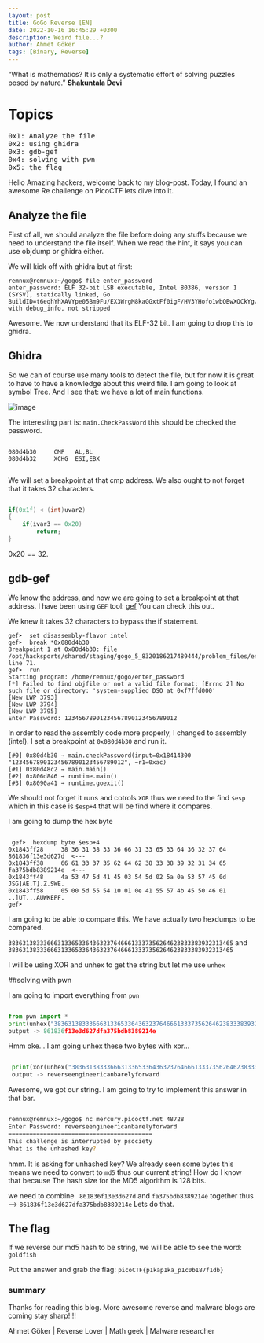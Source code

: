 ```yaml
---
layout: post 
title: GoGo Reverse [EN]
date: 2022-10-16 16:45:29 +0300
description: Weird file...?
author: Ahmet Göker
tags: [Binary, Reverse]
---
```


“What is mathematics? It is only a systematic effort of solving puzzles posed by nature.”
**Shakuntala Devi**

# Topics

<pre>
0x1: Analyze the file
0x2: using ghidra
0x3: gdb-gef
0x4: solving with pwn
0x5: the flag
</pre>

Hello Amazing hackers, welcome back to my blog-post. Today, I found an awesome Re challenge on PicoCTF lets dive into it.




## Analyze the file



First of all, we should analyze the file before doing any stuffs because we need to understand the file itself. When we read the hint, it says you can use objdump or ghidra either.

We will kick off with ghidra but at first:

```
remnux@remnux:~/gogo$ file enter_password 
enter_password: ELF 32-bit LSB executable, Intel 80386, version 1 (SYSV), statically linked, Go BuildID=t6eqhYhXAVYpe05Bm9Fu/EX3WrgM8kaGGxtFf0igF/HV3YHofo1wbOBwXOCkYg/YuAJ0i2e2HI1VGjNw_vN, with debug_info, not stripped

```

Awesome. We now understand that its ELF-32 bit. I am going to drop this to ghidra.



## Ghidra

So we can of course use many tools to detect the file, but for now it is great to have to have a knowledge about this weird file. I am going to look at symbol Tree. And I see that:
we have a lot of main functions.

![image](https://user-images.githubusercontent.com/95978207/196054905-ea7c8e0d-e8d2-4490-a8a9-48666203d8ad.png)



The interesting part is: `main.CheckPassWord` this should be checked the password.



```assembly

080d4b30     CMP   AL,BL
080d4b32     XCHG  ESI,EBX


```


We will set a breakpoint at that cmp address. We also ought to not forget that it takes 32 characters.


```c

if(0x1f) < (int)uvar2)
{
	if(ivar3 == 0x20)
		return;
}


```

0x20 == 32.



## gdb-gef


We know the address, and now we are going to set a breakpoint at that address. I have been using `GEF` tool: [gef](https://github.com/hugsy/gef) You can check this out.



We knew it takes 32 characters to bypass the if statement.


```
gef➤  set disassembly-flavor intel
gef➤  break *0x080d4b30
Breakpoint 1 at 0x80d4b30: file /opt/hacksports/shared/staging/gogo_5_8320186217489444/problem_files/enter_password.go, line 71.
gef➤  run
Starting program: /home/remnux/gogo/enter_password 
[*] Failed to find objfile or not a valid file format: [Errno 2] No such file or directory: 'system-supplied DSO at 0xf7ffd000'
[New LWP 3793]
[New LWP 3794]
[New LWP 3795]
Enter Password: 12345678901234567890123456789012
```

In order to read the assembly code more properly, I changed to assembly (intel). I set a breakpoint at `0x080d4b30` and run it. 




```
[#0] 0x80d4b30 → main.checkPassword(input=0x18414300 "12345678901234567890123456789012", ~r1=0xac)
[#1] 0x80d48c2 → main.main()
[#2] 0x806d846 → runtime.main()
[#3] 0x8090a41 → runtime.goexit()
```


We should not forget it runs and cotrols `XOR` thus we need to the find  `$esp` which in this case is `$esp+4` that will be find where it compares.




I am going to dump the hex byte


```
 
 gef➤  hexdump byte $esp+4
0x1843ff28     38 36 31 38 33 36 66 31 33 65 33 64 36 32 37 64    861836f13e3d627d  <--- 
0x1843ff38     66 61 33 37 35 62 64 62 38 33 38 39 32 31 34 65    fa375bdb8389214e  <---
0x1843ff48     4a 53 47 5d 41 45 03 54 5d 02 5a 0a 53 57 45 0d    JSG]AE.T].Z.SWE.
0x1843ff58     05 00 5d 55 54 10 01 0e 41 55 57 4b 45 50 46 01    ..]UT...AUWKEPF.
gef➤  

```
I am going to be able to compare this. We have actually two hexdumps to be compared.


`3836313833366631336533643632376466613337356264623833383932313465` and `3836313833366631336533643632376466613337356264623833383932313465`


I will be using XOR and unhex to get the string but let me use `unhex`


##solving with pwn 

I am going to import everything from `pwn`


```python

from pwn import *
print(unhex("3836313833366631336533643632376466613337356264623833383932313465").decode("utf-8"))
output -> 861836f13e3d627dfa375bdb8389214e

```
Hmm oke... I am going unhex these two bytes with xor...

```python

 print(xor(unhex("3836313833366631336533643632376466613337356264623833383932313465"),unhex("4a53475d414503545d025a0a5357450d05005d555410010e4155574b45504601")).decode("utf-8"))
 output -> reverseengineericanbarelyforward

```
Awesome, we got our string. I am going to try to implement this answer in that bar.



```bash

remnux@remnux:~/gogo$ nc mercury.picoctf.net 48728
Enter Password: reverseengineericanbarelyforward
=========================================
This challenge is interrupted by psociety
What is the unhashed key?

```

hmm. It is asking for unhashed key? We already seen some bytes this means we need to convert to `md5` thus our current string! 
How do I know that because The hash size for the MD5 algorithm is 128 bits.


we need to combine ` 861836f13e3d627d` and `fa375bdb8389214e` together thus --> `861836f13e3d627dfa375bdb8389214e` Lets do that.




## The flag


If we reverse our md5 hash to be string, we will be able to see the word: `goldfish`


Put the answer and grab the flag:  `picoCTF{p1kap1ka_p1c0b187f1db}`







### summary

Thanks for reading this blog. More awesome reverse and malware blogs are coming stay sharp!!!!






Ahmet Göker | Reverse Lover | Math geek | Malware researcher


